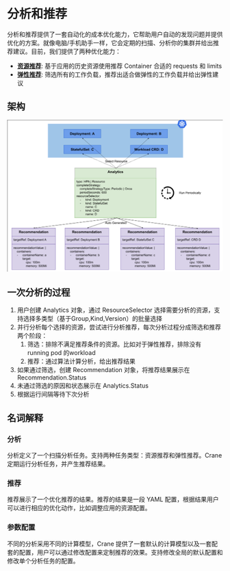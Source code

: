 # 分析和推荐

分析和推荐提供了一套自动化的成本优化能力，它帮助用户自动的发现问题并提供优化的方案。就像电脑/手机助手一样，它会定期的扫描、分析你的集群并给出推荐建议。目前，我们提供了两种优化能力：

- [**资源推荐**](resource-recommendation.zh.md): 基于应用的历史资源使用推荐 Container 合适的 requests 和 limits
- [**弹性推荐**](hpa-recommendation.zh.md): 筛选所有的工作负载，推荐出适合做弹性的工作负载并给出弹性建议

## 架构

![analytics-arch](../images/analytics-arch.png)

## 一次分析的过程

1. 用户创建 Analytics 对象，通过 ResourceSelector 选择需要分析的资源，支持选择多类型（基于Group,Kind,Version）的批量选择
2. 并行分析每个选择的资源，尝试进行分析推荐，每次分析过程分成筛选和推荐两个阶段：
   1. 筛选：排除不满足推荐条件的资源。比如对于弹性推荐，排除没有 running pod 的workload
   2. 推荐：通过算法计算分析，给出推荐结果
3. 如果通过筛选，创建 Recommendation 对象，将推荐结果展示在 Recommendation.Status
4. 未通过筛选的原因和状态展示在 Analytics.Status
5. 根据运行间隔等待下次分析

## 名词解释 

### 分析

分析定义了一个扫描分析任务。支持两种任务类型：资源推荐和弹性推荐。Crane 定期运行分析任务，并产生推荐结果。

### 推荐

推荐展示了一个优化推荐的结果。推荐的结果是一段 YAML 配置，根据结果用户可以进行相应的优化动作，比如调整应用的资源配置。

### 参数配置

不同的分析采用不同的计算模型，Crane 提供了一套默认的计算模型以及一套配套的配置，用户可以通过修改配置来定制推荐的效果。支持修改全局的默认配置和修改单个分析任务的配置。
